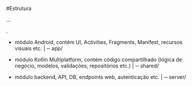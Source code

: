 #Estrutura

...

.
* módulo Android, contém UI, Activities, Fragments, Manifest, recursos visuais etc.
| ─ app/      

* módulo Kotlin Multiplatform, contém código compartilhado (lógica de negócio, modelos, validações, repositórios etc.)
| ─ shared/

* módulo backend, API, DB, endpoints web, autenticação etc.
| ─ server/
